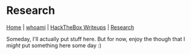 # Research

[Home](../index) | [whoami](../whoami) | [HackTheBox Writeups](../htb-writeups/home) | [Research](../reserach/home)

Someday, I'll actually put stuff here. But for now, enjoy the though that I *might* put something here some day :)
